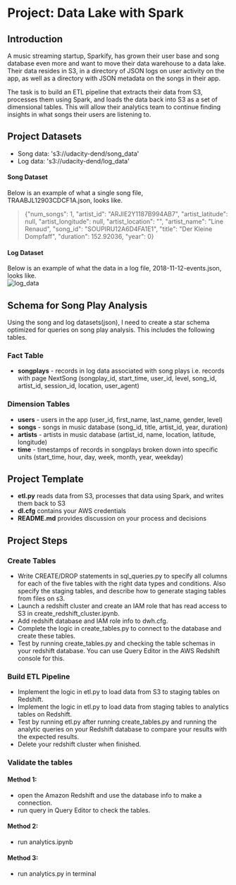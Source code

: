 # Project: Data Lake with Spark
## Introduction
A music streaming startup, Sparkify, has grown their user base and song database even more and want to move their data warehouse to a data lake. Their data resides in S3, in a directory of JSON logs on user activity on the app, as well as a directory with JSON metadata on the songs in their app.

The task is to build an ETL pipeline that extracts their data from S3, processes them using Spark, and loads the data back into S3 as a set of dimensional tables. This will allow their analytics team to continue finding insights in what songs their users are listening to.


## Project Datasets
* Song data: 's3://udacity-dend/song_data'  
* Log data: 's3://udacity-dend/log_data'  


#### Song Dataset
Below is an example of what a single song file, TRAABJL12903CDCF1A.json, looks like.  
> {"num_songs": 1, "artist_id": "ARJIE2Y1187B994AB7", "artist_latitude": null, "artist_longitude": null, "artist_location": "", "artist_name": "Line Renaud", "song_id": "SOUPIRU12A6D4FA1E1", "title": "Der Kleine Dompfaff", "duration": 152.92036, "year": 0}


#### Log Dataset
Below is an example of what the data in a log file, 2018-11-12-events.json, looks like.  
![log_data](https://github.com/xiaofanc/udacity/blob/master/nd027-data_engineer/Main_Class/Data_Lakes_Spark/Project_1_Data_Lake/image/log-data.png?raw=true)


## Schema for Song Play Analysis
Using the song and log datasets(json), I need to create a star schema optimized for queries on song play analysis. This includes the following tables.


### Fact Table
* **songplays** - records in log data associated with song plays i.e. records with page NextSong (songplay_id, start_time, user_id, level, song_id, artist_id, session_id, location, user_agent)
### Dimension Tables
* **users** - users in the app (user_id, first_name, last_name, gender, level)   
* **songs** - songs in music database (song_id, title, artist_id, year, duration)  
* **artists** - artists in music database (artist_id, name, location, latitude, longitude)  
* **time** - timestamps of records in songplays broken down into specific units (start_time, hour, day, week, month, year, weekday)

## Project Template
* **etl.py** reads data from S3, processes that data using Spark, and writes them back to S3    
* **dl.cfg** contains your AWS credentials    
* **README.md** provides discussion on your process and decisions    

## Project Steps
### Create Tables
* Write CREATE/DROP statements in sql_queries.py to specify all columns for each of the five tables with the right data types and conditions. Also specify the staging tables, and describe how to generate staging tables from files on s3.
* Launch a redshift cluster and create an IAM role that has read access to S3 in create_redshift_cluster.ipynb.
* Add redshift database and IAM role info to dwh.cfg.
* Complete the logic in create_tables.py to connect to the database and create these tables.
* Test by running create_tables.py and checking the table schemas in your redshift database. You can use Query Editor in the AWS Redshift console for this.

### Build ETL Pipeline
* Implement the logic in etl.py to load data from S3 to staging tables on Redshift.
* Implement the logic in etl.py to load data from staging tables to analytics tables on Redshift.
* Test by running etl.py after running create_tables.py and running the analytic queries on your Redshift database to compare your results with the expected results.
* Delete your redshift cluster when finished.

### Validate the tables
#### Method 1:
* open the Amazon Redshift and use the database info to make a connection.
* run query in Query Editor to check the tables.
#### Method 2:
* run analytics.ipynb
#### Method 3:
* run analytics.py in terminal


